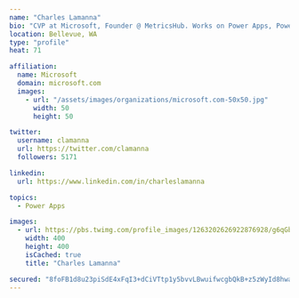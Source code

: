 ```yaml
---
name: "Charles Lamanna"
bio: "CVP at Microsoft, Founder @ MetricsHub. Works on Power Apps, Power Automate, Power Virtual Agent, Common Data Service and Dynamics 365."
location: Bellevue, WA
type: "profile"
heat: 71

affiliation:
  name: Microsoft
  domain: microsoft.com
  images:
    - url: "/assets/images/organizations/microsoft.com-50x50.jpg"
      width: 50
      height: 50

twitter:
  username: clamanna
  url: https://twitter.com/clamanna
  followers: 5171

linkedin:
  url: https://www.linkedin.com/in/charleslamanna

topics:
  - Power Apps

images:
  - url: https://pbs.twimg.com/profile_images/1263202626922876928/g6qGbHZ-_400x400.jpg
    width: 400
    height: 400
    isCached: true
    title: "Charles Lamanna"

secured: "8foFB1d8u23piSdE4xFqI3+dCiVTtp1y5bvvLBwuifwcgbQkB+z5zWyId8hwalSRV1SliTQSakJ/mJ46ZUJU7OZvfsKjp3/va5h4kfe5LWXtZgtsBKMRH0wTHhPhSDHmSPbvgJkaUiAnswq8NRI7J7vYom+vtZm6FsuUPYv1k+0kDkwM5t9Ulcxqd8tKK+39GQyIJnmhADoNtxJ59j+rZJ+flRa0TJamOWVmKkVCgMXVvLyVhhbH5FXF+kYfwwuZtjqO1qZJjPymrtpS/9zeXmnOidcGGaQr8TN3AvFRxcd/fwGpqQ6WerYFVS82x9hrS8hJFnoVleQKQGzfrgujttXD1Fc5XSj2p6PUm17OrA1xBfLbOcLARBX4wfmzGSlkLBl8nHEYCZHS+kLcIGIMNZ2dEZNARTCuGwg7atx7t5g=;HfD3aZz00//VBCV/X733Tg=="
---
```


